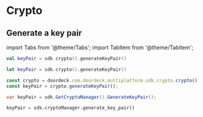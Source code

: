 # Crypto

## Generate a key pair

import Tabs from '@theme/Tabs';
import TabItem from '@theme/TabItem';

<Tabs>
<TabItem value="jvm-android" label="JVM & Android">

```kotlin showLineNumbers
val keyPair = sdk.crypto().generateKeyPair()
```

</TabItem>
<TabItem value="swift" label="Swift">

```swift showLineNumbers
let keyPair = sdk.crypto().generateKeyPair()
```

</TabItem>
<TabItem value="js" label="JavaScript">

```javascript showLineNumbers
const crypto = doordeck.com.doordeck.multiplatform.sdk.crypto.crypto()
const keyPair = crypto.generateKeyPair();
```

</TabItem>
<TabItem value="csharp" label="C#">

```csharp showLineNumbers
var keyPair = sdk.GetCryptoManager().GenerateKeyPair();
```

</TabItem>
<TabItem value="python" label="Python">

```python showLineNumbers
keyPair = sdk.cryptoManager.generate_key_pair()
```

</TabItem>
</Tabs>
